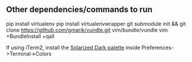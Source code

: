 Other dependencies/commands to run
---
pip install virtualenv
pip install virtualenvwrapper
git submodule init && git clone https://github.com/gmarik/vundle.git vim/bundle/vundle
vim +BundleInstall +qall

If using iTerm2, install the [Solarized Dark palette](https://github.com/altercation/solarized/blob/master/iterm2-colors-solarized/Solarized%20Dark.itermcolors) inside Preferences->Terminal->Colors
